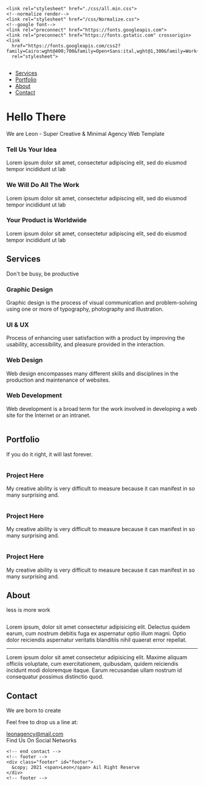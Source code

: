 <!DOCTYPE html>
<html lang="en">

  <head>
    <meta charset="UTF-8">
    <meta name="viewport" content="width=device-width, initial-scale=1.0">
    <title>Document</title>
    <!---->
    <meta name="viewport" content="width=device-width, initial-scale=1.0">
    <!---->
    <link rel="stylesheet" href="css/main.css">

    <link rel="stylesheet" href="./css/all.min.css">
    <!--normalize render-->
    <link rel="stylesheet" href="/css/Normalize.css">
    <!--google font-->
    <link rel="preconnect" href="https://fonts.googleapis.com">
    <link rel="preconnect" href="https://fonts.gstatic.com" crossorigin>
    <link
      href="https://fonts.googleapis.com/css2?family=Cairo:wght@400;700&family=Open+Sans:ital,wght@1,300&family=Work+Sans:ital,wght@0,200;0,400;0,500;0,600;0,700;0,800;1,100;1,200;1,300;1,400;1,500&display=swap"
      rel="stylesheet">
  </head>

  <body>
    <!-- Start Header -->
    <div class="header">
      <div class="container">
        <img decoding="async" class="logo" src="./css/image/logo.png" alt="" />
        <div class="links">
          <span class="icon">
            <span></span>
            <span></span>
            <span></span>
          </span>
          <ul>
            <li><a href="#services">Services</a></li>
            <li><a href="#portfolio">Portfolio</a></li>
            <li><a href="#about">About</a></li>
            <li><a href="#contact">Contact</a></li>
          </ul>
        </div>
      </div>
    </div>
    <!-- End Header -->
    <!-- Start Landing Section -->
    <div class="landing">
      <div class="intro-text">
        <h1>Hello There</h1>
        <p>We are Leon - Super Creative & Minimal Agency Web Template</p>
      </div>
    </div>
    <!-- End Landing Section -->
    <!-- Start Features -->
    <div class="features">
      <div class="container">
        <div class="feat">
          <i class="fas fa-magic fa-3x"></i>
          <h3>Tell Us Your Idea</h3>
          <p>Lorem ipsum dolor sit amet, consectetur adipiscing elit, sed do eiusmod tempor incididunt ut lab</p>
        </div>
        <div class="feat">
          <i class="far fa-gem fa-3x"></i>
          <h3>We Will Do All The Work</h3>
          <p>Lorem ipsum dolor sit amet, consectetur adipiscing elit, sed do eiusmod tempor incididunt ut lab</p>
        </div>
        <div class="feat">
          <i class="fas fa-globe-asia fa-3x"></i>
          <h3>Your Product is Worldwide</h3>
          <p>Lorem ipsum dolor sit amet, consectetur adipiscing elit, sed do eiusmod tempor incididunt ut lab</p>
        </div>
      </div>
    </div>
    <!-- End Features -->
    <!-- Start Services -->
    <div class="services" id="services">
      <div class="container">
        <h2 class="special-heading">Services</h2>
        <p>Don't be busy, be productive</p>
        <div class="services-content">
          <div class="col">
            <!-- Start Service -->
            <div class="srv">
              <i class="fas fa-palette fa-2x"></i>
              <div class="text">
                <h3>Graphic Design</h3>
                <p>
                  Graphic design is the process of visual communication and problem-solving using one or more of
                  typography, photography and illustration.
                </p>
              </div>
            </div>
            <div class="srv">
              <i class="fab fa-sketch fa-2x"></i>
              <div class="text">
                <h3>UI & UX</h3>
                <p>
                  Process of enhancing user satisfaction with a product by improving the usability, accessibility, and
                  pleasure provided in the interaction.
                </p>
              </div>
            </div>
            <!-- End Service -->
          </div>
          <div class="col">
            <!-- Start Services -->
            <div class="srv">
              <i class="fas fa-vector-square fa-2x"></i>
              <div class="text">
                <h3>Web Design</h3>
                <p>
                  Web design encompasses many different skills and disciplines in the production and maintenance of
                  websites.
                </p>
              </div>
            </div>
            <div class="srv">
              <i class="fas fa-pencil-ruler fa-2x"></i>
              <div class="text">
                <h3>Web Development</h3>
                <p>
                  Web development is a broad term for the work involved in developing a web site for the Internet or an
                  intranet.
                </p>
              </div>
            </div>
            <!-- End Services -->
          </div>
          <div class="col">
            <div class="image image-column">
              <img decoding="async" src="images/services.jpg" alt="" />
            </div>
          </div>
        </div>
      </div>
    </div>
    <!-- End Services -->
    <!-- Start Portfolio -->
    <div class="portfolio" id="portfolio">
      <div class="container">
        <h2 class="special-heading">Portfolio</h2>
        <p>If you do it right, it will last forever.</p>
        <div class="portfolio-content">
          <div class="card">
            <img decoding="async" src="./css/3BMIntVUsjQ.png" alt="" />
            <div class="info">
              <h3>Project Here</h3>
              <p>My creative ability is very difficult to measure because it can manifest in so many surprising and.</p>
            </div>
          </div>
          <div class="card">
            <img decoding="async" src="./css/gvptKmonylk.jpg" alt="" />
            <div class="info">
              <h3>Project Here</h3>
              <p>My creative ability is very difficult to measure because it can manifest in so many surprising and.</p>
            </div>
          </div>
          <div class="card">
            <img decoding="async" src="./css/TnG2q8FtXsg.jpg" alt="" />
            <div class="info">
              <h3>Project Here</h3>
              <p>My creative ability is very difficult to measure because it can manifest in so many surprising and.</p>
            </div>
          </div>
        </div>
      </div>
    </div>
    <!--  END Portfolio -->
    <!-- start about -->
    <div class="about" id="about">
      <div class="container">
        <div class="specil-heading">
          <h2>About</h2>
          <p> less is more work</p>
          <div class="about-container">
            <div class="image">
              <img src="./css/ben-kolde-bs2Ba7t69mM-unsplash (1).jpg" alt="">
            </div>
            <div class="text">
              <p>Lorem ipsum, dolor sit amet consectetur adipisicing elit. Delectus quidem earum, cum nostrum debitis
                fuga ex aspernatur optio illum magni. Optio dolor reiciendis aspernatur veritatis blanditiis nihil
                quaerat error repellat.</p>
              <hr>
              <p>Lorem ipsum dolor sit amet consectetur adipisicing elit. Maxime aliquam officiis voluptate, cum
                exercitationem, quibusdam, quidem reiciendis incidunt modi doloremque itaque. Earum recusandae ullam
                nostrum id consequatur possimus distinctio quod. </p>
            </div>
          </div>
        </div>
      </div>
    </div>
    <!-- end about -->
    <!-- start contact -->
    <div class="contact" id="contact">
      <div class="container">
        <h2 class="special-heading">Contact</h2>
        <p>We are born to create</p>
        <div class="info">
          <p class="label">Feel free to drop us a line at:</p>
          <a href="mailto:leonagency@mail.com?subject=Contact" class="link">leonagency@mail.com</a>
          <div class="social">
            Find Us On Social Networks
            <i class="fab fa-youtube"></i>
            <i class="fab fa-facebook-f"></i>
            <i class="fab fa-twitter"></i>
          </div>
        </div>
      </div>
    </div>

    <!-- end contact -->
    <!-- footer -->
    <div class="footer" id="footer">
      &copy; 2021 <span>Leon</span> Ail Right Reserve
    </div>
    <!-- footer -->
  </body>

</html>
